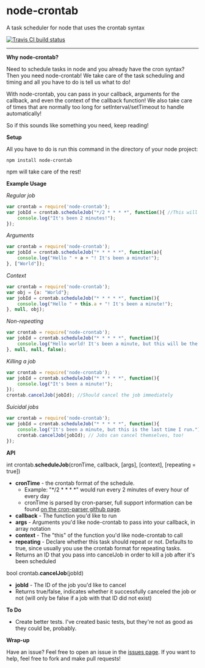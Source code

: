 # node-crontab

A task scheduler for node that uses the crontab syntax


<a href="https://travis-ci.org/NineCollective/node-crontab"><img src="https://travis-ci.org/NineCollective/node-crontab.svg?branch=master" alt="Travis CI build status" /></a>
***

**Why node-crontab?**


Need to schedule tasks in node and you already have the cron syntax? Then you need node-crontab! We take care of the task scheduling and timing and all you have to do is tell us what to do!

With node-crontab, you can pass in your callback, arguments for the callback, and even the context of the callback function! We also take care of times that are normally too long for setInterval/setTimeout to handle automatically!

So if this sounds like something you need, keep reading!

**Setup**

All you have to do is run this command in the directory of your node project:

`npm install node-crontab`

npm will take care of the rest!

**Example Usage**


*Regular job*
```javascript
var crontab = require('node-crontab');
var jobId = crontab.scheduleJob("*/2 * * * *", function(){ //This will call this function every 2 minutes
    console.log("It's been 2 minutes!");
});
```

*Arguments*
```javascript
var crontab = require('node-crontab');
var jobId = crontab.scheduleJob("* * * * *", function(a){
    console.log("Hello " + a + "! It's been a minute!");
}, ["World"]);
```

*Context*
```javascript
var crontab = require('node-crontab');
var obj = {a: "World"};
var jobId = crontab.scheduleJob("* * * * *", function(){
    console.log("Hello " + this.a + "! It's been a minute!");
}, null, obj);
```

*Non-repeating*
```javascript
var crontab = require('node-crontab');
var jobId = crontab.scheduleJob("* * * * *", function(){
    console.log("Hello world! It's been a minute, but this will be the only time I run.");
}, null, null, false);
```


*Killing a job*
```javascript
var crontab = require('node-crontab');
var jobId = crontab.scheduleJob("* * * * *", function(){
    console.log("It's been a minute!");
});
crontab.cancelJob(jobId); //Should cancel the job immediately
```


*Suicidal jobs*
```javascript
var crontab = require('node-crontab');
var jobId = crontab.scheduleJob("* * * * *", function(){
    console.log("It's been a minute, but this is the last time I run.");
    crontab.cancelJob(jobId); // Jobs can cancel themselves, too!
});
```


**API**

int crontab.**scheduleJob**(cronTime, callback, [args], [context], [repeating = true])
  - **cronTime** - the crontab format of the schedule.
    - Example: "\*/2 \* \* \* \*" would run every 2 minutes of every hour of every day
    - cronTime is parsed by cron-parser, full support information can be found [on the cron-parser github page](https://github.com/harrisiirak/cron-parser).
  - **callback** - The function you'd like to run
  - **args** - Arguments you'd like node-crontab to pass into your callback, in array notation
  - **context** - The "this" of the function you'd like node-crontab to call
  - **repeating** - Declare whether this task should repeat or not. Defaults to true, since usually you use the crontab format for repeating tasks.
  - Returns an ID that you pass into cancelJob in order to kill a job after it's been scheduled


bool crontab.**cancelJob**(jobId)
  - **jobId** - The ID of the job you'd like to cancel
  - Returns true/false, indicates whether it successfully canceled the job or not (will only be false if a job with that ID did not exist)


**To Do**

  -  Create better tests. I've created basic tests, but they're not as good as they could be, probably.


**Wrap-up**


Have an issue? Feel free to open an issue in the <a href="https://github.com/NineCollective/node-crontab/issues">issues page</a>. If you want to help, feel free to fork and make pull requests!